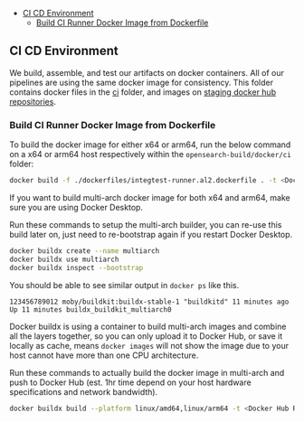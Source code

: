 - [CI CD Environment](#ci-cd-environment)
  - [Build CI Runner Docker Image from Dockerfile](#build-ci-runner-docker-image-from-dockerfile)
  

## CI CD Environment

We build, assemble, and test our artifacts on docker containers. All of our pipelines are using the same docker image for consistency. This folder contains docker files in the [ci](./ci) folder, and images on [staging docker hub repositories](https://hub.docker.com/r/opensearchstaging/ci-runner/).

### Build CI Runner Docker Image from Dockerfile

To build the docker image for either x64 or arm64, run the below command on a x64 or arm64 host respectively within the `opensearch-build/docker/ci` folder:

```bash
docker build -f ./dockerfiles/integtest-runner.al2.dockerfile . -t <Docker Hub RepoName>/<Docker Image Name>:<Tag Name>
```

If you want to build multi-arch docker image for both x64 and arm64, make sure you are using Docker Desktop.

Run these commands to setup the multi-arch builder, you can re-use this build later on, just need to re-bootstrap again if you restart Docker Desktop.

```bash
docker buildx create --name multiarch
docker buildx use multiarch
docker buildx inspect --bootstrap
```

You should be able to see similar output in `docker ps` like this.

```
123456789012 moby/buildkit:buildx-stable-1 "buildkitd" 11 minutes ago Up 11 minutes buildx_buildkit_multiarch0
```

Docker buildx is using a container to build multi-arch images and combine all the layers together, so you can only upload it to Docker Hub, or save it locally as cache, means `docker images` will not show the image due to your host cannot have more than one CPU architecture.

Run these commands to actually build the docker image in multi-arch and push to Docker Hub (est. 1hr time depend on your host hardware specifications and network bandwidth).

```bash
docker buildx build --platform linux/amd64,linux/arm64 -t <Docker Hub RepoName>/<Docker Image Name>:<Tag Name> -f <Docker File Path> --push .
```
